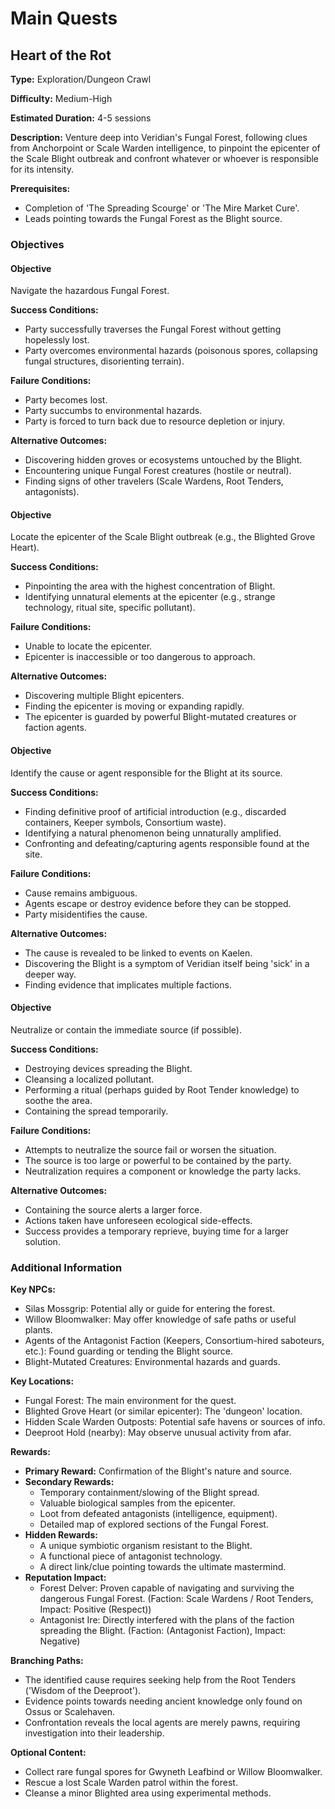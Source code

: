# Main Quests

## Heart of the Rot

**Type:** Exploration/Dungeon Crawl

**Difficulty:** Medium-High

**Estimated Duration:** 4-5 sessions

**Description:** Venture deep into Veridian's Fungal Forest, following clues from Anchorpoint or Scale Warden intelligence, to pinpoint the epicenter of the Scale Blight outbreak and confront whatever or whoever is responsible for its intensity.

**Prerequisites:**
- Completion of 'The Spreading Scourge' or 'The Mire Market Cure'.
- Leads pointing towards the Fungal Forest as the Blight source.

### Objectives

#### Objective

Navigate the hazardous Fungal Forest.

**Success Conditions:**
- Party successfully traverses the Fungal Forest without getting hopelessly lost.
- Party overcomes environmental hazards (poisonous spores, collapsing fungal structures, disorienting terrain).

**Failure Conditions:**
- Party becomes lost.
- Party succumbs to environmental hazards.
- Party is forced to turn back due to resource depletion or injury.

**Alternative Outcomes:**
- Discovering hidden groves or ecosystems untouched by the Blight.
- Encountering unique Fungal Forest creatures (hostile or neutral).
- Finding signs of other travelers (Scale Wardens, Root Tenders, antagonists).

#### Objective

Locate the epicenter of the Scale Blight outbreak (e.g., the Blighted Grove Heart).

**Success Conditions:**
- Pinpointing the area with the highest concentration of Blight.
- Identifying unnatural elements at the epicenter (e.g., strange technology, ritual site, specific pollutant).

**Failure Conditions:**
- Unable to locate the epicenter.
- Epicenter is inaccessible or too dangerous to approach.

**Alternative Outcomes:**
- Discovering multiple Blight epicenters.
- Finding the epicenter is moving or expanding rapidly.
- The epicenter is guarded by powerful Blight-mutated creatures or faction agents.

#### Objective

Identify the cause or agent responsible for the Blight at its source.

**Success Conditions:**
- Finding definitive proof of artificial introduction (e.g., discarded containers, Keeper symbols, Consortium waste).
- Identifying a natural phenomenon being unnaturally amplified.
- Confronting and defeating/capturing agents responsible found at the site.

**Failure Conditions:**
- Cause remains ambiguous.
- Agents escape or destroy evidence before they can be stopped.
- Party misidentifies the cause.

**Alternative Outcomes:**
- The cause is revealed to be linked to events on Kaelen.
- Discovering the Blight is a symptom of Veridian itself being 'sick' in a deeper way.
- Finding evidence that implicates multiple factions.

#### Objective

Neutralize or contain the immediate source (if possible).

**Success Conditions:**
- Destroying devices spreading the Blight.
- Cleansing a localized pollutant.
- Performing a ritual (perhaps guided by Root Tender knowledge) to soothe the area.
- Containing the spread temporarily.

**Failure Conditions:**
- Attempts to neutralize the source fail or worsen the situation.
- The source is too large or powerful to be contained by the party.
- Neutralization requires a component or knowledge the party lacks.

**Alternative Outcomes:**
- Containing the source alerts a larger force.
- Actions taken have unforeseen ecological side-effects.
- Success provides a temporary reprieve, buying time for a larger solution.

### Additional Information

**Key NPCs:**
- Silas Mossgrip: Potential ally or guide for entering the forest.
- Willow Bloomwalker: May offer knowledge of safe paths or useful plants.
- Agents of the Antagonist Faction (Keepers, Consortium-hired saboteurs, etc.): Found guarding or tending the Blight source.
- Blight-Mutated Creatures: Environmental hazards and guards.

**Key Locations:**
- Fungal Forest: The main environment for the quest.
- Blighted Grove Heart (or similar epicenter): The 'dungeon' location.
- Hidden Scale Warden Outposts: Potential safe havens or sources of info.
- Deeproot Hold (nearby): May observe unusual activity from afar.

**Rewards:**
- **Primary Reward:** Confirmation of the Blight's nature and source.
- **Secondary Rewards:**
  - Temporary containment/slowing of the Blight spread.
  - Valuable biological samples from the epicenter.
  - Loot from defeated antagonists (intelligence, equipment).
  - Detailed map of explored sections of the Fungal Forest.
- **Hidden Rewards:**
  - A unique symbiotic organism resistant to the Blight.
  - A functional piece of antagonist technology.
  - A direct link/clue pointing towards the ultimate mastermind.
- **Reputation Impact:**
  - Forest Delver: Proven capable of navigating and surviving the dangerous Fungal Forest. (Faction: Scale Wardens / Root Tenders, Impact: Positive (Respect))
  - Antagonist Ire: Directly interfered with the plans of the faction spreading the Blight. (Faction: (Antagonist Faction), Impact: Negative)

**Branching Paths:**
- The identified cause requires seeking help from the Root Tenders ('Wisdom of the Deeproot').
- Evidence points towards needing ancient knowledge only found on Ossus or Scalehaven.
- Confrontation reveals the local agents are merely pawns, requiring investigation into their leadership.

**Optional Content:**
- Collect rare fungal spores for Gwyneth Leafbind or Willow Bloomwalker.
- Rescue a lost Scale Warden patrol within the forest.
- Cleanse a minor Blighted area using experimental methods.